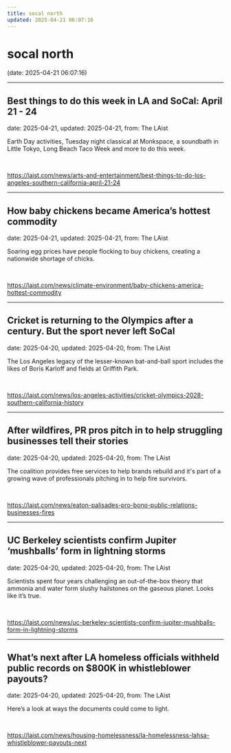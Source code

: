 ```yaml
---
title: socal north
updated: 2025-04-21 06:07:16
---
```


# socal north

(date: 2025-04-21 06:07:16)

---

## Best things to do this week in LA and SoCal: April 21 - 24

date: 2025-04-21, updated: 2025-04-21, from: The LAist

Earth Day activities, Tuesday night classical at Monkspace, a soundbath in Little Tokyo, Long Beach Taco Week and more to do this week. 

<br> 

<https://laist.com/news/arts-and-entertainment/best-things-to-do-los-angeles-southern-california-april-21-24>

---

## How baby chickens became America’s hottest commodity

date: 2025-04-21, updated: 2025-04-21, from: The LAist

Soaring egg prices have people flocking to buy chickens, creating a nationwide shortage of chicks. 

<br> 

<https://laist.com/news/climate-environment/baby-chickens-america-hottest-commodity>

---

## Cricket is returning to the Olympics after a century. But the sport never left SoCal

date: 2025-04-20, updated: 2025-04-20, from: The LAist

The Los Angeles legacy of the lesser-known bat-and-ball sport includes the likes of Boris Karloff and fields at Griffith Park. 

<br> 

<https://laist.com/news/los-angeles-activities/cricket-olympics-2028-southern-california-history>

---

## After wildfires, PR pros pitch in to help struggling businesses tell their stories

date: 2025-04-20, updated: 2025-04-20, from: The LAist

The coalition provides free services to help brands rebuild and it's part of a growing wave of professionals pitching in to help fire survivors. 

<br> 

<https://laist.com/news/eaton-palisades-pro-bono-public-relations-businesses-fires>

---

## UC Berkeley scientists confirm Jupiter ‘mushballs’ form in lightning storms

date: 2025-04-20, updated: 2025-04-20, from: The LAist

Scientists spent four years challenging an out-of-the-box theory that ammonia and water form slushy hailstones on the gaseous planet. Looks like it’s true. 

<br> 

<https://laist.com/news/uc-berkeley-scientists-confirm-jupiter-mushballs-form-in-lightning-storms>

---

## What’s next after LA homeless officials withheld public records on $800K in whistleblower payouts?

date: 2025-04-20, updated: 2025-04-20, from: The LAist

Here’s a look at ways the documents could come to light. 

<br> 

<https://laist.com/news/housing-homelessness/la-homelessness-lahsa-whistleblower-payouts-next>

